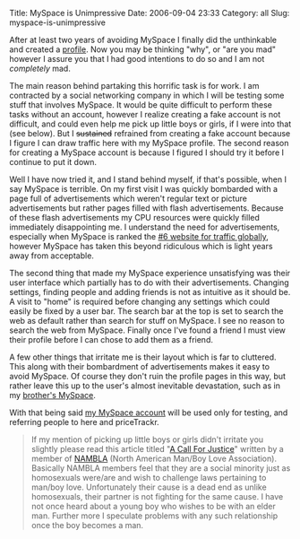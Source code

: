 Title: MySpace is Unimpressive
Date: 2006-09-04 23:33
Category: all
Slug: myspace-is-unimpressive

After at least two years of avoiding MySpace I finally did the unthinkable and
created a [profile][]. Now you may be thinking "why", or "are you mad" however
I assure you that I had good intentions to do so and I am not *completely* mad.

The main reason behind partaking this horrific task is for work. I am
contracted by a social networking company in which I will be testing some stuff
that involves MySpace. It would be quite difficult to perform these tasks
without an account, however I realize creating a fake account is not difficult,
and could even help me pick up little boys or girls, if I were into that (see
below). But I <del>sustained</del> refrained from creating a fake account
because I figure I can draw traffic here with my MySpace profile. The second
reason for creating a MySpace account is because I figured I should try it
before I continue to put it down.

Well I have now tried it, and I stand behind myself, if that's possible, when I
say MySpace is terrible. On my first visit I was quickly bombarded with a page
full of advertisements which weren't regular text or picture advertisements but
rather pages filled with flash advertisements. Because of these flash
advertisements my CPU resources were quickly filled immediately disappointing
me. I understand the need for advertisements, especially when MySpace is ranked
the [#6 website for traffic globally][], however MySpace has taken this beyond
ridiculous which is light years away from acceptable.

The second thing that made my MySpace experience unsatisfying was their user
interface which partially has to do with their advertisements. Changing
settings, finding people and adding friends is not as intuitive as it should
be. A visit to "home" is required before changing any settings which could
easily be fixed by a user bar. The search bar at the top is set to search the
web as default rather than search for stuff on MySpace. I see no reason to
search the web from MySpace. Finally once I've found a friend I must view their
profile before I can chose to add them as a friend.

A few other things that irritate me is their layout which is far to cluttered.
This along with their bombardment of advertisements makes it easy to avoid
MySpace. Of course they don't ruin the profile pages in this way, but rather
leave this up to the user's almost inevitable devastation, such as in my
[brother's MySpace][].

With that being said [my MySpace account][profile] will be used only for
testing, and referring people to here and priceTrackr.

> If my mention of picking up little boys or girls didn't irritate you slightly
> please read this article titled "[A Call For Justice][]" written by a member
> of [NAMBLA][] (North American Man/Boy Love Association). Basically NAMBLA
> members feel that they are a social minority just as homosexuals were/are and
> wish to challenge laws pertaining to man/boy love. Unfortunately their cause
> is a dead end as unlike homosexuals, their partner is not fighting for the
> same cause. I have not once heard about a young boy who wishes to be with an
> elder man. Further more I speculate problems with any such relationship once
> the boy becomes a man.

  [profile]: http://www.myspace.com/bryceboe
  [#6 website for traffic globally]: http://www.alexa.com/data/details/main?q=&url=http://www.myspace.com
  [brother's MySpace]: http://profile.myspace.com/index.cfm?fuseaction=user.viewprofile&friendid=18401585
  [A Call For Justice]: http://216.220.97.17/beslut.htm
  [NAMBLA]: http://www.nambla.org/

